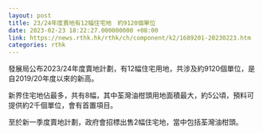 ```yaml
---
layout: post
title: 23/24年度賣地有12幅住宅地　約9120個單位
date: 2023-02-23 18:22:27.000000000 +08:00
link: https://news.rthk.hk/rthk/ch/component/k2/1689201-20230223.htm
categories: rthk
---
```


發展局公布2023/24年度賣地計劃，有12幅住宅用地，共涉及約9120個單位，是自2019/20年度以來的新高。

新界住宅地佔最多，共有8幅，其中荃灣油柑頭用地面積最大，約5公頃，預料可提供約2千個單位，會有首置項目。

至於新一季度賣地計劃，政府會招標出售2幅住宅地，當中包括荃灣油柑頭。
